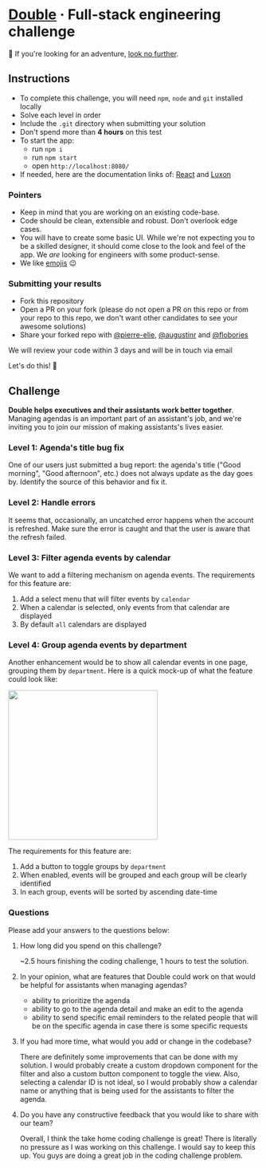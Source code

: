 # [Double](https://withdouble.com) · Full-stack engineering challenge

:wave: If you're looking for an adventure, [look no further](https://withdouble.com/jobs).

## Instructions

- To complete this challenge, you will need `npm`, `node` and `git` installed locally
- Solve each level in order
- Include the `.git` directory when submitting your solution
- Don't spend more than **4 hours** on this test
- To start the app:
  - run `npm i`
  - run `npm start`
  - open `http://localhost:8080/`
- If needed, here are the documentation links of: [React](https://reactjs.org/) and [Luxon](https://moment.github.io/luxon/index.html)

### Pointers

- Keep in mind that you are working on an existing code-base.
- Code should be clean, extensible and robust. Don't overlook edge cases.
- You will have to create some basic UI. While we're not expecting you to be a skilled designer, it should come close to the look and feel of the app. We _are_ looking for engineers with some product-sense.
- We like [emojis](https://gitmoji.carloscuesta.me/) :wink:

### Submitting your results

- Fork this repository
- Open a PR on your fork (please do not open a PR on this repo or from your repo to this repo, we don't want other candidates to see your awesome solutions)
- Share your forked repo with [@pierre-elie](https://github.com/pierre-elie), [@augustinr](https://github.com/augustinr) and [@flobories](https://github.com/flobories)

We will review your code within 3 days and will be in touch via email

Let's do this! :muscle:

## Challenge

**Double helps executives and their assistants work better together**. Managing agendas is an important part of an assistant's job, and we're inviting you to join our mission of making assistants's lives easier.

### Level 1: Agenda's title bug fix

One of our users just submitted a bug report: the agenda's title ("Good morning", "Good afternoon", etc.) does not always update as the day goes by.
Identify the source of this behavior and fix it.

### Level 2: Handle errors

It seems that, occasionally, an uncatched error happens when the account is refreshed. Make sure the error is caught and that the user is aware that the refresh failed.

### Level 3: Filter agenda events by calendar

We want to add a filtering mechanism on agenda events. The requirements for this feature are:

1. Add a select menu that will filter events by `calendar`
2. When a calendar is selected, only events from that calendar are displayed
3. By default `all` calendars are displayed

### Level 4: Group agenda events by department

Another enhancement would be to show all calendar events in one page, grouping them by `department`. Here is a quick mock-up of what the feature could look like:

<img src="https://user-images.githubusercontent.com/45558407/61964225-5f967b80-af9b-11e9-9e39-b201a5644bf9.png" width="300" />

The requirements for this feature are:

1. Add a button to toggle groups by `department`
2. When enabled, events will be grouped and each group will be clearly identified
3. In each group, events will be sorted by ascending date-time

### Questions

Please add your answers to the questions below:

1. How long did you spend on this challenge?

   ~2.5 hours finishing the coding challenge, 1 hours to test the solution.

2. In your opinion, what are features that Double could work on that would be helpful for assistants when managing agendas?

   - ability to prioritize the agenda
   - ability to go to the agenda detail and make an edit to the agenda
   - ability to send specific email reminders to the related people that will be on the specific agenda in case there is some specific requests

3. If you had more time, what would you add or change in the codebase?

   There are definitely some improvements that can be done with my solution. I would probably create a custom dropdown component for the filter and also a custom button component to toggle the view. Also, selecting a calendar ID is not ideal, so I would probably show a calendar name or anything that is being used for the assistants to filter the agenda.

4. Do you have any constructive feedback that you would like to share with our team?

   Overall, I think the take home coding challenge is great! There is literally no pressure as I was working on this challenge. I would say to keep this up. You guys are doing a great job in the coding challenge problem.
